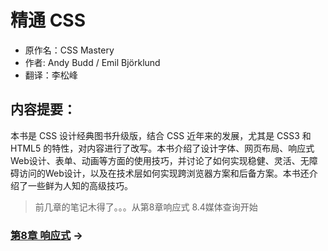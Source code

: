 # 精通 CSS

- 原作名：CSS Mastery
- 作者: Andy Budd / Emil Björklund
- 翻译：李松峰

## 内容提要：

本书是 CSS 设计经典图书升级版，结合 CSS 近年来的发展，尤其是 CSS3 和 HTML5 的特性，对内容进行了改写。本书介绍了设计字体、网页布局、响应式Web设计、表单、动画等方面的使用技巧，并讨论了如何实现稳健、灵活、无障碍访问的Web设计，以及在技术层如何实现跨浏览器方案和后备方案。本书还介绍了一些鲜为人知的高级技巧。

> 前几章的笔记木得了。。。从第8章响应式 8.4媒体查询开始


### [第8章 响应式](/read/css-mastery/8.响应式/) →
    